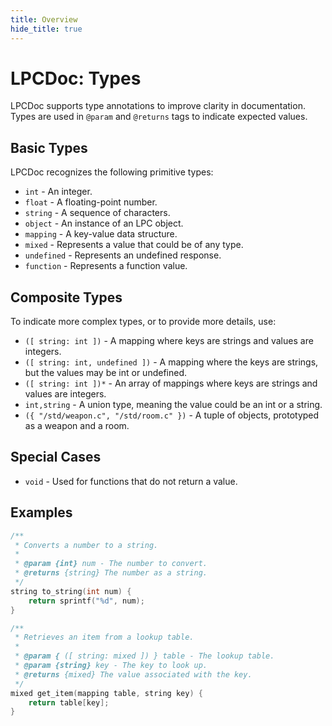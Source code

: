 ```yaml
---
title: Overview
hide_title: true
---
```


# LPCDoc: Types

LPCDoc supports type annotations to improve clarity in documentation. Types are used in `@param` and `@returns` tags to indicate expected values.

## Basic Types

LPCDoc recognizes the following primitive types:

- `int` - An integer.
- `float` - A floating-point number.
- `string` - A sequence of characters.
- `object` - An instance of an LPC object.
- `mapping` - A key-value data structure.
- `mixed` - Represents a value that could be of any type.
- `undefined` - Represents an undefined response.
- `function` - Represents a function value.

## Composite Types

To indicate more complex types, or to provide more details, use:

- `([ string: int ])` - A mapping where keys are strings and values are integers.
- `([ string: int, undefined ])` - A mapping where the keys are strings, but the values may be int or undefined.
- `([ string: int ])*` - An array of mappings where keys are strings and values are integers.
- `int,string` - A union type, meaning the value could be an int or a string.
- `({ "/std/weapon.c", "/std/room.c" })` - A tuple of objects, prototyped as a weapon and a room.

## Special Cases

- `void` - Used for functions that do not return a value.

## Examples

```c
/**
 * Converts a number to a string.
 *
 * @param {int} num - The number to convert.
 * @returns {string} The number as a string.
 */
string to_string(int num) {
    return sprintf("%d", num);
}

/**
 * Retrieves an item from a lookup table.
 *
 * @param { ([ string: mixed ]) } table - The lookup table.
 * @param {string} key - The key to look up.
 * @returns {mixed} The value associated with the key.
 */
mixed get_item(mapping table, string key) {
    return table[key];
}
```
